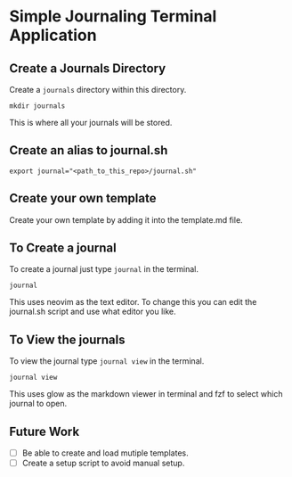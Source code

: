 # Simple Journaling Terminal Application

## Create a Journals Directory

Create a `journals`  directory within this directory.
``` terminal
mkdir journals
```
This is where all your journals will be stored.

## Create an alias to journal.sh
``` terminal
export journal="<path_to_this_repo>/journal.sh"
```

## Create your own template
Create your own template by adding it into the template.md file.

## To Create a journal
To create a journal just type `journal` in the terminal.
``` terminal
journal
```
This uses neovim as the text editor.
To change this you can edit the journal.sh script and use what editor you like.

## To View the journals
To view the journal type `journal view` in the terminal.
``` terminal
journal view
```
This uses glow as the markdown viewer in terminal and fzf to select which journal to open.

## Future Work
- [ ] Be able to create and load mutiple templates.
- [ ] Create a setup script to avoid manual setup.